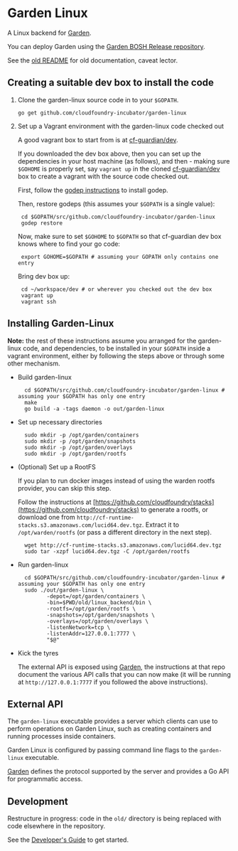 # Garden Linux

A Linux backend for [Garden](https://github.com/cloudfoundry-incubator/garden).

You can deploy Garden using the [Garden BOSH Release repository](https://github.com/cloudfoundry-incubator/garden-linux-release).

See the [old README](old/README.md) for old documentation, caveat lector.

## Creating a suitable dev box to install the code

1. Clone the garden-linux source code in to your `$GOPATH`. 

    `go get github.com/cloudfoundry-incubator/garden-linux`

2. Set up a Vagrant environment with the garden-linux code checked out

    A good vagrant box to start from is at [cf-guardian/dev](http://github.com/cf-guardian/dev). 

    If you downloaded the dev box above, then you can set up the dependencies in your host machine (as follows), and then - making sure `$GOHOME` is properly set, say `vagrant up` in the cloned [cf-guardian/dev](http://github.com/cf-guardian/dev) box to create a vagrant with the source code checked out.

    First, follow the [godep instructions](http://github.com/tools/godep) to install godep.

    Then, restore godeps (this assumes your `$GOPATH` is a single value):

        cd $GOPATH/src/github.com/cloudfoundry-incubator/garden-linux
        godep restore

    Now, make sure to set `$GOHOME` to `$GOPATH` so that cf-guardian dev box knows where to find your go code:

        export GOHOME=$GOPATH # assuming your GOPATH only contains one entry


    Bring dev box up:

        cd ~/workspace/dev # or wherever you checked out the dev box
        vagrant up
        vagrant ssh


## Installing Garden-Linux

**Note:** the rest of these instructions assume you arranged for the garden-linux code, and dependencies, to be
installed in your `$GOPATH` inside a vagrant environment, either by following the steps above or through some other mechanism.

* Build garden-linux

        cd $GOPATH/src/github.com/cloudfoundry-incubator/garden-linux # assuming your $GOPATH has only one entry
        make
        go build -a -tags daemon -o out/garden-linux

* Set up necessary directories

        sudo mkdir -p /opt/garden/containers
        sudo mkdir -p /opt/garden/snapshots
        sudo mkdir -p /opt/garden/overlays
        sudo mkdir -p /opt/garden/rootfs

* (Optional) Set up a RootFS

    If you plan to run docker images instead of using the warden rootfs provider, you can skip this step.

    Follow the instructions at [https://github.com/cloudfoundry/stacks](https://github.com/cloudfoundry/stacks) to generate a rootfs, or download one from `http://cf-runtime-stacks.s3.amazonaws.com/lucid64.dev.tgz`. Extract it to `/opt/warden/rootfs` (or pass a different directory in the next step).

        wget http://cf-runtime-stacks.s3.amazonaws.com/lucid64.dev.tgz
        sudo tar -xzpf lucid64.dev.tgz -C /opt/garden/rootfs

* Run garden-linux

        cd $GOPATH/src/github.com/cloudfoundry-incubator/garden-linux # assuming your $GOPATH has only one entry
        sudo ./out/garden-linux \
               -depot=/opt/garden/containers \
               -bin=$PWD/old/linux_backend/bin \
               -rootfs=/opt/garden/rootfs \
               -snapshots=/opt/garden/snapshots \
               -overlays=/opt/garden/overlays \
               -listenNetwork=tcp \
               -listenAddr=127.0.0.1:7777 \
               "$@"

* Kick the tyres

    The external API is exposed using [Garden](https://github.com/cloudfoundry-incubator/garden), the instructions at that repo document the various API calls that you can now make (it will be running at `http://127.0.0.1:7777` if you followed the above instructions).

## External API

The `garden-linux` executable provides a server which clients can use to perform operations on Garden Linux,
such as creating containers and running processes inside containers.
    
Garden Linux is configured by passing command line flags to the `garden-linux` executable.

[Garden](https://github.com/cloudfoundry-incubator/garden) defines the protocol supported by the server and provides a Go API for programmatic access.

## Development

Restructure in progress: code in the `old/` directory is being replaced with code elsewhere in the repository.

See the [Developer's Guide](docs/DEVELOPING.md) to get started.
